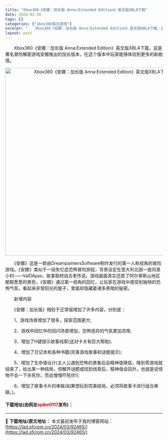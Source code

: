 ```yaml
---
title: "Xbox360《安娜：加长版 Anna:Extended Edition》英文版XBLA下载"
date: 2024-03-30
tags: []
categories: ["xbox360英日游戏"]
excerpt: "　　Xbox360《安娜：加长版 Anna:Extended Edition》英文版XBLA下载，这是著名冒险解密游戏安娜推出的加长版本，在这个版本中玩家能够体验到更多的新剧情。 　　《安娜》这是一款由DreampaintersSoftware制作发行的第一人称视角的冒险游戏。《安娜》类似于一段失忆&hellip;"
layout: post
---
```


 <p>　　Xbox360《安娜：加长版 Anna:Extended Edition》英文版XBLA下载，这是著名冒险解密游戏安娜推出的加长版本，在这个版本中玩家能够体验到更多的新剧情。</p> <p align="center"><img align="" border="0" src="https://lad.sfcrom.cn/wp-content/uploads/2024/03/20240330_6607d2692972e.jpg" width="600" alt="Xbox360《安娜：加长版 Anna:Extended Edition》英文版XBLA下载" /></p> <p>　　《安娜》这是一款由DreampaintersSoftware制作发行的第一人称视角的冒险游戏。《安娜》类似于一段失忆症恐怖冒险旅程，背景设定在意大利北部一座风景小村&mdash;&mdash;ValDAyas，故事取材自古老传说。游戏画面真实还原了阿尔卑斯山地区郁郁葱葱的景色，《安娜》通过第一视角的回忆，让玩家在游戏中感受到独特的恐怖气氛，看起来非常阳光的屋子，里面却隐藏着诸多黑暗的秘密。</p> <p>　　新增内容</p> <p>　　《安娜：加长版》相较于正常版增加了许多内容，分别是：</p> <p>　　1、游戏场景增加了很多，探索范围更大;</p> <p>　　2、游戏中回忆中的回闪场景增加，恐怖诡异的气氛更加浓厚;</p> <p>　　3、增加了H键提示故事线索(这对卡关有巨大帮助);</p> <p>　　4、增加了日记本和各种书籍(完善游戏故事和谜题提示);</p> <p>　　5、增加了生命值设计(主人公遇到恐怖的景象后会精神值降低，降到零游戏就结束了，给出某一种结局，但解开谜题或找到线索后，精神值会回升。也就是说怪物不会一下杀死你，而会慢慢吓死你!);</p> <p>　　6、增加了故事卡片的串联(如果想玩到完美结局，必须将故事卡进行组合串联。)。</p> <p><h4>下载地址(由网友<font color="red">spike0117</font>发布)：</h4></p> 

---
📖 **下载地址/原文地址：** 本文最初发布于我的博客网站：[https://lad.sfcrom.cn/2024/03/92465/](https://lad.sfcrom.cn/2024/03/92465/)
